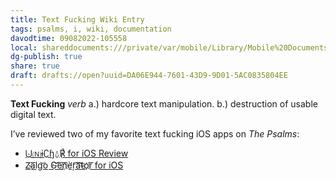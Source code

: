 ```yaml
---
title: Text Fucking Wiki Entry
tags: psalms, i, wiki, documentation
davodtime: 09082022-105558
local: shareddocuments:///private/var/mobile/Library/Mobile%20Documents/iCloud~md~obsidian/Documents/OBSHIDDIAN/drafts/DA06E944-7601-43D9-9D01-5AC0835804EE.md
dg-publish: true
share: true
draft: drafts://open?uuid=DA06E944-7601-43D9-9D01-5AC0835804EE
---
```


**Text Fucking** *verb*
a.) hardcore text manipulation.
b.) destruction of usable digital text.

I’ve reviewed two of my favorite text fucking iOS apps on *The Psalms*:
- [⨃🄝ɨ∁ɧ⍙℟ for iOS Review](https://bilge.world/unichar-for-ios-app-review)
- [Z̴͏a͞l͟g͝o͏ ̕G͟͝e͞n͞҉è̛ŗ͡a͝͞t̴o҉r͞ for iOS](https://bilge.world/zalgo-generator-ios-app-review)
